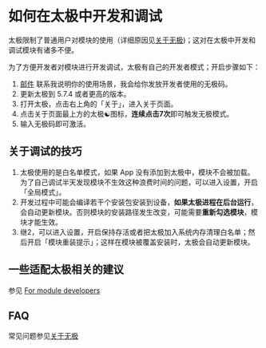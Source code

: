 # 如何在太极中开发和调试

太极限制了普通用户对模块的使用（详细原因见[关于无极](https://github.com/taichi-framework/TaiChi/wiki/About-Wuji))；这对在太极中开发和调试模块有诸多不便。

为了方便开发者对模块进行开发调试，太极有自己的开发者模式；开启步骤如下：

1. [邮件](mailto:twsxtd@gmail.com) 联系我说明你的使用场景，我会给你发放开发者使用的无极码。
2. 更新太极到 5.7.4 或者更高的版本。
3. 打开太极，点击右上角的「关于」，进入关于页面。
4. 点击关于页面最上方的太极☯️图标，**连续点击7次**即可触发无极模式。
5. 输入无极码即可激活。

## 关于调试的技巧

1. 太极使用的是白名单模式，如果 App 没有添加到太极中，模块不会被加载。为了自己调试半天发现模块不生效这种浪费时间的问题，可以进入设置，开启「全局模式」。
2. 开发过程中可能会编译若干个安装包安装到设备，**如果太极进程在后台运行**，会自动更新模块。否则模块的安装路径发生改变，可能需要**重新勾选模块**，模块才能生效。
3. 继2，可以进入设置，开启保持存活或者把太极加入系统内存清理白名单；然后开启「模块重装提示」；这样在模块被覆盖安装时，太极会自动更新模块。

## 一些适配太极相关的建议

参见 [For module developers](zh-cn/for-xposed-dev)

## FAQ

常见问题参见[关于无极](zh-cn/wuji)


